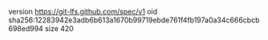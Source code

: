version https://git-lfs.github.com/spec/v1
oid sha256:12283942e3adb6b613a1670b99719ebde761f4fb197a0a34c666cbcb698ed994
size 420
